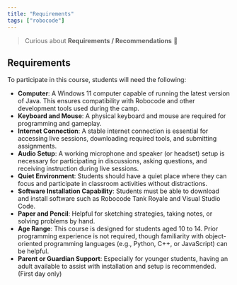 ```yaml
---
title: "Requirements"
tags: ["robocode"]
---
```


> Curious about **Requirements / Recommendations** 🤖

## Requirements

To participate in this course, students will need the following:

* **Computer**: A Windows 11 computer capable of running the latest version of Java. This ensures compatibility with Robocode and other development tools used during the camp.
* **Keyboard and Mouse**: A physical keyboard and mouse are required for programming and gameplay.
* **Internet Connection**: A stable internet connection is essential for accessing live sessions, downloading required tools, and submitting assignments.
* **Audio Setup**: A working microphone and speaker (or headset) setup is necessary for participating in discussions, asking questions, and receiving instruction during live sessions.
* **Quiet Environment**: Students should have a quiet place where they can focus and participate in classroom activities without distractions.
* **Software Installation Capability**: Students must be able to download and install software such as Robocode Tank Royale and Visual Studio Code.
* **Paper and Pencil**: Helpful for sketching strategies, taking notes, or solving problems by hand.
* **Age Range**: This course is designed for students aged 10 to 14. Prior programming experience is not required, though familiarity with object-oriented programming languages (e.g., Python, C++, or JavaScript) can be helpful.
* **Parent or Guardian Support**: Especially for younger students, having an adult available to assist with installation and setup is recommended. (First day only)
